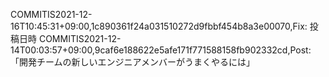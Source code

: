 COMMITIS2021-12-16T10:45:31+09:00,1c890361f24a031510272d9fbbf454b8a3e00070,Fix: 投稿日時
COMMITIS2021-12-14T00:03:57+09:00,9caf6e188622e5afe171f771588158fb902332cd,Post: 「開発チームの新しいエンジニアメンバーがうまくやるには」

